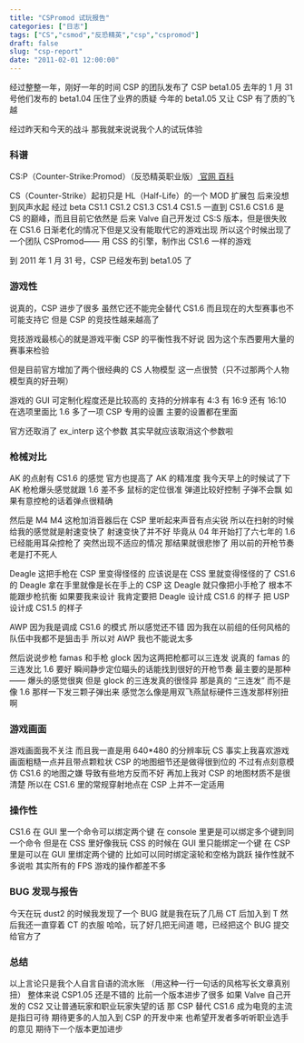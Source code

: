 ```yaml
---
title: "CSPromod 试玩报告"
categories: ["日志"]
tags: ["CS","csmod","反恐精英","csp","cspromod"]
draft: false
slug: "csp-report"
date: "2011-02-01 12:00:00"
---
```


经过整整一年，刚好一年的时间
CSP 的团队发布了 CSP beta1.05
去年的 1 月 31 号他们发布的 beta1.04 压住了业界的质疑
今年的 beta1.05 又让 CSP 有了质的飞越

经过昨天和今天的战斗
那我就来说说我个人的试玩体验

### 科谱
CS:P（Counter-Strike:Promod）（反恐精英职业版）<a href="http://www.cspromod.com" target="_blank"> 官网 </a> <a href="http://baike.baidu.com/view/93641.htm" target="_blank"> 百科 </a>

CS（Counter-Strike）起初只是 HL（Half-Life）的一个 MOD 扩展包
后来没想到风声水起
经过 beta CS1.1 CS1.2 CS1.3 CS1.4 CS1.5 一直到 CS1.6
CS1.6 是 CS 的巅峰，而且目前它依然是
后来 Valve 自己开发过 CS:S 版本，但是很失败
在 CS1.6 日渐老化的情况下但是又没有能取代它的游戏出现
所以这个时候出现了一个团队
CSPromod—— 用 CSS 的引擎，制作出 CS1.6 一样的游戏

到 2011 年 1 月 31 号，CSP 已经发布到 beta1.05 了

### 游戏性
说真的，CSP 进步了很多
虽然它还不能完全替代 CS1.6
而且现在的大型赛事也不可能支持它
但是 CSP 的竞技性越来越高了

竞技游戏最核心的就是游戏平衡
CSP 的平衡性我不好说
因为这个东西要用大量的赛事来检验

但是目前官方增加了两个很经典的 CS 人物模型
这一点很赞（只不过那两个人物模型真的好丑啊）

游戏的 GUI 可定制化程度还是比较高的
支持的分辨率有 4:3 有 16:9 还有 16:10
在选项里面比 1.6 多了一项 CSP 专用的设置
主要的设置都在里面

官方还取消了 ex_interp 这个参数
其实早就应该取消这个参数啦

### 枪械对比
AK 的点射有 CS1.6 的感觉
官方也提高了 AK 的精准度
我今天早上的时候试了下
AK 枪枪爆头感觉就跟 1.6 差不多
鼠标的定位很准
弹道比较好控制
子弹不会飘
如果有意控枪的话着弹点很精确

然后是 M4
M4 这枪加消音器后在 CSP 里听起来声音有点尖锐
所以在扫射的时候给我的感觉就是射速变快了
射速变快了并不好
毕竟从 04 年开始打了六七年的 1.6 已经能用耳朵控枪了
突然出现不适应的情况
那结果就很悲惨了
用以前的开枪节奏老是打不死人

Deagle 这把手枪在 CSP 里变得怪怪的
应该说是在 CSS 里就变得怪怪的了
CS1.6 的 Deagle 拿在手里就像是长在手上的
CSP 这 Deagle 就只像把小手枪了
根本不能跟步枪抗衡
如果要我来设计
我肯定要把 Deagle 设计成 CS1.6 的样子
把 USP 设计成 CS1.5 的样子

AWP 因为我是调成 CS1.6 的模式
所以感觉还不错
因为我在以前组的任何风格的队伍中我都不是狙击手
所以对 AWP 我也不能说太多

然后说说步枪 famas 和手枪 glock
因为这两把枪都可以三连发
说真的 famas 的三连发比 1.6 要好
瞬间静步定位瞄头的话能找到很好的开枪节奏
最主要的是那种 —— 爆头的感觉很爽
但是 glock 的三连发真的很怪异
那是真的 “三连发”
而不是像 1.6 那样一下发三颗子弹出来
感觉怎么像是用双飞燕鼠标硬件三连发那样别扭啊

### 游戏画面
游戏画面我不关注
而且我一直是用 640*480 的分辨率玩 CS
事实上我喜欢游戏画面粗糙一点并且带点颗粒状
CSP 的地图细节还是做得很到位的
不过有点刻意模仿 CS1.6 的地图之嫌
导致有些地方反而不好
再加上我对 CSP 的地图材质不是很清楚
所以在 CS1.6 里的常规穿射地点在 CSP 上并不一定适用

### 操作性
CS1.6 在 GUI 里一个命令可以绑定两个键
在 console 里更是可以绑定多个键到同一个命令
但是在 CSS 里好像我玩 CSS 的时候在 GUI 里只能绑定一个键
在 CSP 里是可以在 GUI 里绑定两个键的
比如可以同时绑定滚轮和空格为跳跃
操作性就不多说啦
其实所有的 FPS 游戏的操作都差不多

### BUG 发现与报告
今天在玩 dust2 的时候我发现了一个 BUG
就是我在玩了几局 CT 后加入到 T
然后我还一直穿着 CT 的衣服
哈哈，玩了好几把无间道
嗯，已经把这个 BUG 提交给官方了

### 总结
以上言论只是我个人自言自语的流水账
（用这种一行一句话的风格写长文章真别扭）
整体来说 CSP1.05 还是不错的
比前一个版本进步了很多
如果 Valve 自己开发的 CS2 又让普通玩家和职业玩家失望的话
那 CSP 替代 CS1.6 成为电竞的主流是指日可待
期待更多的人加入到 CSP 的开发中来
也希望开发者多听听职业选手的意见
期待下一个版本更加进步

